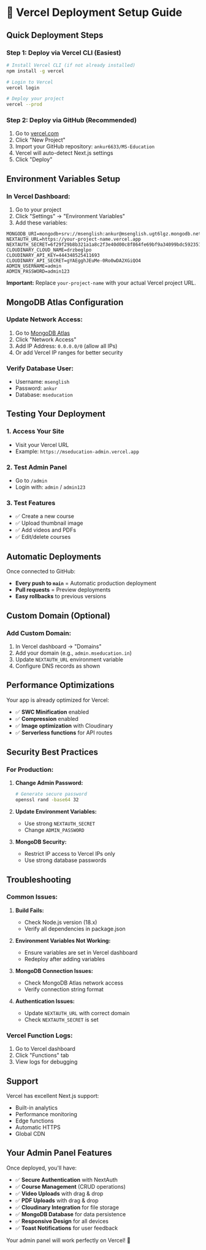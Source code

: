 # 🚀 Vercel Deployment Setup Guide

## Quick Deployment Steps

### Step 1: Deploy via Vercel CLI (Easiest)
```bash
# Install Vercel CLI (if not already installed)
npm install -g vercel

# Login to Vercel
vercel login

# Deploy your project
vercel --prod
```

### Step 2: Deploy via GitHub (Recommended)
1. Go to [vercel.com](https://vercel.com)
2. Click "New Project"
3. Import your GitHub repository: `ankur6633/MS-Education`
4. Vercel will auto-detect Next.js settings
5. Click "Deploy"

## Environment Variables Setup

### In Vercel Dashboard:
1. Go to your project
2. Click "Settings" → "Environment Variables"
3. Add these variables:

```
MONGODB_URI=mongodb+srv://msenglish:ankur@msenglish.ugt6lgz.mongodb.net/mseducation
NEXTAUTH_URL=https://your-project-name.vercel.app
NEXTAUTH_SECRET=6f29f29b8b321a1a8c2f3e40d00c8f864fe69bf9a34099bdc592351a4633b427
CLOUDINARY_CLOUD_NAME=drzbeglpo
CLOUDINARY_API_KEY=444348525411693
CLOUDINARY_API_SECRET=gYAEgghJEuMe-0Ro0wDA2XGiQO4
ADMIN_USERNAME=admin
ADMIN_PASSWORD=admin123
```

**Important:** Replace `your-project-name` with your actual Vercel project URL.

## MongoDB Atlas Configuration

### Update Network Access:
1. Go to [MongoDB Atlas](https://cloud.mongodb.com)
2. Click "Network Access"
3. Add IP Address: `0.0.0.0/0` (allow all IPs)
4. Or add Vercel IP ranges for better security

### Verify Database User:
- Username: `msenglish`
- Password: `ankur`
- Database: `mseducation`

## Testing Your Deployment

### 1. Access Your Site
- Visit your Vercel URL
- Example: `https://mseducation-admin.vercel.app`

### 2. Test Admin Panel
- Go to `/admin`
- Login with: `admin` / `admin123`

### 3. Test Features
- ✅ Create a new course
- ✅ Upload thumbnail image
- ✅ Add videos and PDFs
- ✅ Edit/delete courses

## Automatic Deployments

Once connected to GitHub:
- **Every push to `main`** = Automatic production deployment
- **Pull requests** = Preview deployments
- **Easy rollbacks** to previous versions

## Custom Domain (Optional)

### Add Custom Domain:
1. In Vercel dashboard → "Domains"
2. Add your domain (e.g., `admin.mseducation.in`)
3. Update `NEXTAUTH_URL` environment variable
4. Configure DNS records as shown

## Performance Optimizations

Your app is already optimized for Vercel:
- ✅ **SWC Minification** enabled
- ✅ **Compression** enabled
- ✅ **Image optimization** with Cloudinary
- ✅ **Serverless functions** for API routes

## Security Best Practices

### For Production:
1. **Change Admin Password:**
   ```bash
   # Generate secure password
   openssl rand -base64 32
   ```

2. **Update Environment Variables:**
   - Use strong `NEXTAUTH_SECRET`
   - Change `ADMIN_PASSWORD`

3. **MongoDB Security:**
   - Restrict IP access to Vercel IPs only
   - Use strong database passwords

## Troubleshooting

### Common Issues:

1. **Build Fails:**
   - Check Node.js version (18.x)
   - Verify all dependencies in package.json

2. **Environment Variables Not Working:**
   - Ensure variables are set in Vercel dashboard
   - Redeploy after adding variables

3. **MongoDB Connection Issues:**
   - Check MongoDB Atlas network access
   - Verify connection string format

4. **Authentication Issues:**
   - Update `NEXTAUTH_URL` with correct domain
   - Check `NEXTAUTH_SECRET` is set

### Vercel Function Logs:
1. Go to Vercel dashboard
2. Click "Functions" tab
3. View logs for debugging

## Support

Vercel has excellent Next.js support:
- Built-in analytics
- Performance monitoring
- Edge functions
- Automatic HTTPS
- Global CDN

## Your Admin Panel Features

Once deployed, you'll have:
- ✅ **Secure Authentication** with NextAuth
- ✅ **Course Management** (CRUD operations)
- ✅ **Video Uploads** with drag & drop
- ✅ **PDF Uploads** with drag & drop
- ✅ **Cloudinary Integration** for file storage
- ✅ **MongoDB Database** for data persistence
- ✅ **Responsive Design** for all devices
- ✅ **Toast Notifications** for user feedback

Your admin panel will work perfectly on Vercel! 🎉

